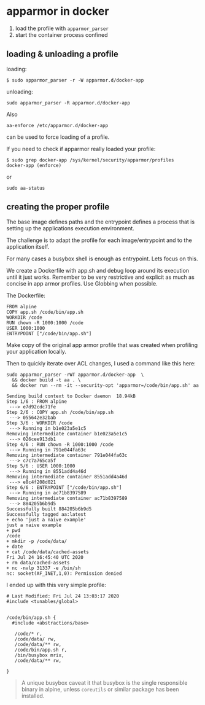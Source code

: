 # apparmor in docker

1. load the profile with `apparmor_parser`
2. start the container process confined

## loading & unloading a profile

loading:
```
$ sudo apparmor_parser -r -W apparmor.d/docker-app
```

unloading:
```
sudo apparmor_parser -R apparmor.d/docker-app
```

Also 
```
aa-enforce /etc/apparmor.d/docker-app
```
can be used to force loading of a profile.


If you need to check if apparmor really loaded your profile:
```
$ sudo grep docker-app /sys/kernel/security/apparmor/profiles
docker-app (enforce)
```

or 
```
sudo aa-status
```


## creating the proper profile

The base image defines paths and the entrypoint defines a process that is
setting up the applications execution environment.

The challenge is to adapt the profile for each image/entrypoint and to the
application itself.


For many cases a busybox shell is enough as entrypoint. Lets focus on this.

We create a Dockerfile with app.sh and debug loop around its execution until it
just works. Remember to be very restrictive and explicit as much as concise in
app armor profiles. Use Globbing when possible.

The Dockerfile:

```
FROM alpine
COPY app.sh /code/bin/app.sh
WORKDIR /code
RUN chown -R 1000:1000 /code
USER 1000:1000
ENTRYPOINT ["/code/bin/app.sh"]
```

Make copy of the original app armor profile that was created when profiling your application locally.

Then to quickly iterate over ACL changes, I used a command like this here:

```
sudo apparmor_parser -rWT apparmor.d/docker-app  \
  && docker build -t aa . \
  && docker run --rm -it --security-opt 'apparmor=/code/bin/app.sh' aa
```

>
```
Sending build context to Docker daemon  18.94kB
Step 1/6 : FROM alpine
 ---> e7d92cdc71fe
Step 2/6 : COPY app.sh /code/bin/app.sh
 ---> 055642e32bab
Step 3/6 : WORKDIR /code
 ---> Running in b1e023a5e1c5
Removing intermediate container b1e023a5e1c5
 ---> 026cee913db1
Step 4/6 : RUN chown -R 1000:1000 /code
 ---> Running in 791e044fa63c
Removing intermediate container 791e044fa63c
 ---> c7c7a765ca5f
Step 5/6 : USER 1000:1000
 ---> Running in 8551add4a46d
Removing intermediate container 8551add4a46d
 ---> e8c4f208d021
Step 6/6 : ENTRYPOINT ["/code/bin/app.sh"]
 ---> Running in ac71b8397589
Removing intermediate container ac71b8397589
 ---> 884205b6b9d5
Successfully built 884205b6b9d5
Successfully tagged aa:latest
+ echo 'just a naive example'
just a naive example
+ pwd
/code
+ mkdir -p /code/data/
+ date
+ cat /code/data/cached-assets
Fri Jul 24 16:45:40 UTC 2020
+ rm data/cached-assets
+ nc -nvlp 31337 -e /bin/sh
nc: socket(AF_INET,1,0): Permission denied
```

I ended up with this very simple profile:

```
# Last Modified: Fri Jul 24 13:03:17 2020
#include <tunables/global>


/code/bin/app.sh {
  #include <abstractions/base>

   /code/* r,
   /code/data/ rw,
   /code/data/** rw,
   /code/bin/app.sh r,
   /bin/busybox mrix,
   /code/data/** rw,

}
``` 

> A unique busybox caveat it that busybox is the single responsible binary in
> alpine, unless `coreutils` or similar package has been installed.
